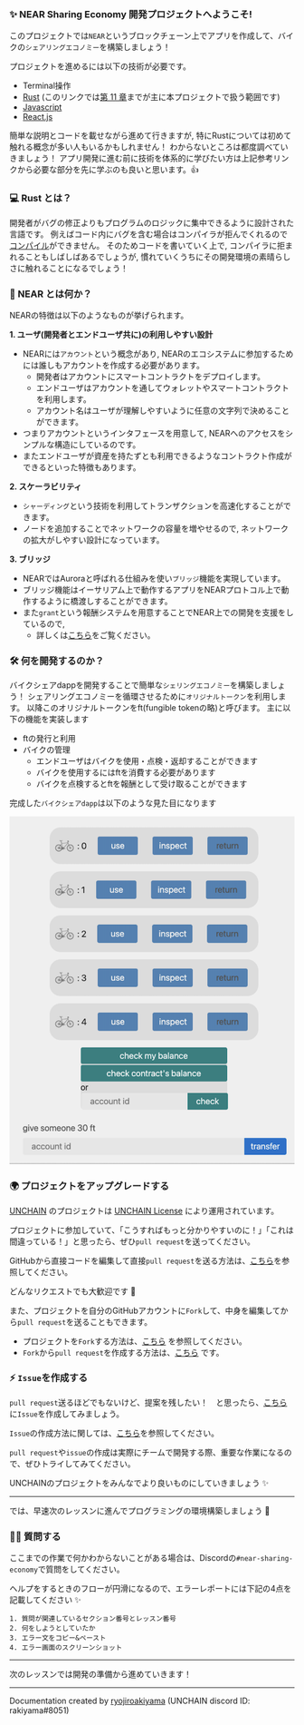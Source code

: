 ### ✨ NEAR Sharing Economy 開発プロジェクトへようこそ!

このプロジェクトでは`NEAR`というブロックチェーン上でアプリを作成して、バイクの`シェアリングエコノミー`を構築しましょう！

プロジェクトを進めるには以下の技術が必要です。

- Terminal操作
- [Rust](https://doc.rust-jp.rs/book-ja/) (このリンクでは[第 11 章](https://doc.rust-jp.rs/book-ja/ch11-00-testing.html)までが主に本プロジェクトで扱う範囲です)
- [Javascript](https://ja.javascript.info/)
- [React.js](https://ja.reactjs.org/docs/getting-started.html)

簡単な説明とコードを載せながら進めて行きますが, 特にRustについては初めて触れる概念が多い人もいるかもしれません！
わからないところは都度調べていきましょう！
アプリ開発に進む前に技術を体系的に学びたい方は上記参考リンクから必要な部分を先に学ぶのも良いと思います。👍

### 💻 Rust とは？

開発者がバグの修正よりもプログラムのロジックに集中できるように設計された言語です。
例えばコード内にバグを含む場合はコンパイラが拒んでくれるので[コンパイル](https://e-words.jp/w/%E3%82%B3%E3%83%B3%E3%83%91%E3%82%A4%E3%83%AB.html)ができません。
そのためコードを書いていく上で, コンパイラに拒まれることもしばしばあるでしょうが,
慣れていくうちにその開発環境の素晴らしさに触れることになるでしょう！

### 🧐 NEAR とは何か？

NEARの特徴は以下のようなものが挙げられます。

**1. ユーザ(開発者とエンドユーザ共に)の利用しやすい設計**

- NEARには`アカウント`という概念があり, NEARのエコシステムに参加するためには誰しもアカウントを作成する必要があります。
  - 開発者はアカウントにスマートコントラクトをデプロイします。
  - エンドユーザはアカウントを通してウォレットやスマートコントラクトを利用します。
  - アカウント名はユーザが理解しやすいように任意の文字列で決めることができます。
- つまりアカウントというインタフェースを用意して, NEARへのアクセスをシンプルな構造にしているのです。
- またエンドユーザが資産を持たずとも利用できるようなコントラクト作成ができるといった特徴もあります。

**2. スケーラビリティ**

- `シャーディング`という技術を利用してトランザクションを高速化することができます。
- ノードを追加することでネットワークの容量を増やせるので, ネットワークの拡大がしやすい設計になっています。

**3. ブリッジ**

- NEARではAuroraと呼ばれる仕組みを使い`ブリッジ`機能を実現しています。
- ブリッジ機能はイーサリアム上で動作するアプリをNEARプロトコル上で動作するように橋渡しすることができます。
- また`grant`という報酬システムを用意することでNEAR上での開発を支援をしているので,
  - 詳しくは[こちら](https://near.org/grants/)をご覧ください。

### 🛠 何を開発するのか？

バイクシェアdappを開発することで簡単な`シェリングエコノミー`を構築しましょう！
シェアリングエコノミーを循環させるために`オリジナルトークン`を利用します。
以降このオリジナルトークンをft(fungible tokenの略)と呼びます。
主に以下の機能を実装します

- ftの発行と利用
- バイクの管理
  - エンドユーザはバイクを使用・点検・返却することができます
  - バイクを使用するにはftを消費する必要があります
  - バイクを点検するとftを報酬として受け取ることができます

完成した`バイクシェアdapp`は以下のような見た目になります

![](/public/images/NEAR-BikeShare/section-0/0_1_1.png)

### 🌍 プロジェクトをアップグレードする

[UNCHAIN](https://app.shiftbase.xyz) のプロジェクトは [UNCHAIN License](https://github.com/unchain-dev/UNCHAIN-projects/blob/main/LICENSE) により運用されています。

プロジェクトに参加していて、「こうすればもっと分かりやすいのに！」「これは間違っている！」と思ったら、ぜひ`pull request`を送ってください。

GitHubから直接コードを編集して直接`pull request`を送る方法は、[こちら](https://docs.github.com/ja/repositories/working-with-files/managing-files/editing-files#editing-files-in-another-users-repository)を参照してください。

どんなリクエストでも大歓迎です 🎉

また、プロジェクトを自分のGitHubアカウントに`Fork`して、中身を編集してから`pull request`を送ることもできます。

- プロジェクトを`Fork`する方法は、[こちら](https://docs.github.com/ja/get-started/quickstart/fork-a-repo) を参照してください。
- `Fork`から`pull request`を作成する方法は、[こちら](https://docs.github.com/ja/pull-requests/collaborating-with-pull-requests/proposing-changes-to-your-work-with-pull-requests/creating-a-pull-request-from-a-fork) です。

### ⚡️ `Issue`を作成する

`pull request`送るほどでもないけど、提案を残したい！　と思ったら、[こちら](https://github.com/shiftbase-xyz/UNCHAIN-projects/issues) に`Issue`を作成してみましょう。

`Issue`の作成方法に関しては、[こちら](https://docs.github.com/ja/issues/tracking-your-work-with-issues/creating-an-issue)を参照してください。

`pull request`や`issue`の作成は実際にチームで開発する際、重要な作業になるので、ぜひトライしてみてください。

UNCHAINのプロジェクトをみんなでより良いものにしていきましょう ✨

---

では、早速次のレッスンに進んでプログラミングの環境構築しましょう 🎉

### 🙋‍♂️ 質問する

ここまでの作業で何かわからないことがある場合は、Discordの`#near-sharing-economy`で質問をしてください。

ヘルプをするときのフローが円滑になるので、エラーレポートには下記の4点を記載してください ✨

```
1. 質問が関連しているセクション番号とレッスン番号
2. 何をしようとしていたか
3. エラー文をコピー&ペースト
4. エラー画面のスクリーンショット
```

---

次のレッスンでは開発の準備から進めていきます！

---

Documentation created by [ryojiroakiyama](https://github.com/ryojiroakiyama) (UNCHAIN discord ID: rakiyama#8051)
